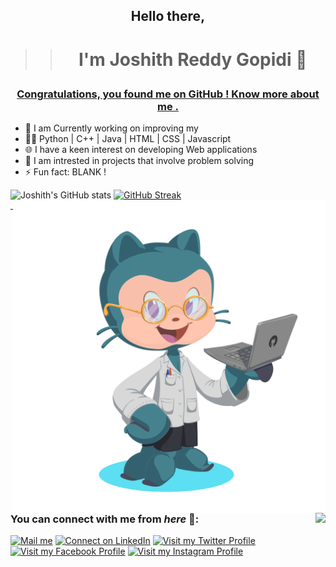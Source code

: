 ## <p align="center">Hello there,</p>
>> # <p align="center">I'm Joshith Reddy Gopidi 🚩</p>

### <p align="center"> <u>Congratulations, you found me on GitHub ! Know more about me . </u></p>

 - 👋 I am Currently working on improving my 
 - 👩‍💻 Python   |  C++   |  Java  |   HTML  |   CSS   |   Javascript
 - 🌐 I have a keen interest on developing Web applications 
 - 💭 I am intrested in projects that involve problem solving
 - ⚡ Fun fact: BLANK !

![Joshith's GitHub stats](https://github-readme-stats.vercel.app/api?username=JOS-RE&show_icons=true&theme=radical&count_private=true&hide_border=true&title_color=FC6401&icon_color=7F1DA2&bg_color=0D111700)
<img align="right" src="./Octocat.png" width="500px" data-canonical->
[![GitHub Streak](http://github-readme-streak-stats.herokuapp.com?user=JOS-RE&hide_border=true&background=0D111700&border=943BDD00&fire=CB0044&sideNums=FC6401&currStreakLabel=ff96e6e&currStreakNum=E7E7E7FF&sideLabels=EFEFE6&dates=4F5D78&stroke=7F1DA2)](https://git.io/streak-stats)<br>
<img align="right" src="https://komarev.com/ghpvc/?username=your-github-JOS-RE&style=flat-square&color=232323">
<hr>


### You can connect with me from _here_ 📧:

[<img height=40 width=40 alt="Mail me" src="https://image.flaticon.com/icons/png/512/552/552486.png">](mailto:joshithreddy.g@gmail.com)
[<img height=40 width=40 alt="Connect on LinkedIn" src="https://image.flaticon.com/icons/png/128/145/145807.png">](https://www.linkedin.com/in/joshith-reddy-gopidi-176745209/) 
[<img height=40 width=40 alt="Visit my Twitter Profile" src="https://image.flaticon.com/icons/png/128/145/145812.png">](https://twitter.com/JoshithReddy_g) 
[<img height=40 width=40 alt="Visit my Facebook Profile" src="https://image.flaticon.com/icons/png/128/145/145802.png">](https://www.facebook.com/joshith.gopidi/) 
[<img height=40 width=40 alt="Visit my Instagram Profile" src="https://image.flaticon.com/icons/png/512/1057/1057248.png">](https://www.instagram.com/joshith_gopidi/)
